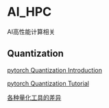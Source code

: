 # AI_HPC
AI高性能计算相关

## Quantization
[pytorch Quantization Introduction](https://pytorch.org/blog/introduction-to-quantization-on-pytorch/)

[pytorch Quantization Tutorial](https://pytorch.org/docs/2.0/quantization.html)

[各种量化工具的差异](http://www.360doc.com/content/22/0127/12/7673502_1015090625.shtml)

